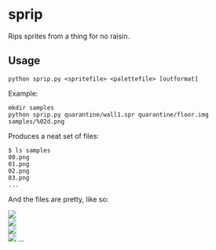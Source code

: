 sprip
=====

Rips sprites from a thing for no raisin.

Usage
-----

    python sprip.py <spritefile> <palettefile> [outformat]

Example:

    mkdir samples
    python sprip.py quarantine/wall1.spr quarantine/floor.img samples/%02d.png

Produces a neat set of files:

    $ ls samples
    00.png
    01.png
    02.png
    03.png
    ...

And the files are pretty, like so:

![](https://raw.github.com/mraccident/sprip/master/sample00.png) \
![](https://raw.github.com/mraccident/sprip/master/sample01.png) \
![](https://raw.github.com/mraccident/sprip/master/sample02.png) \
![](https://raw.github.com/mraccident/sprip/master/sample03.png) ...


